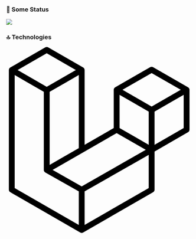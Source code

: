 ### 🚀 Some Status

<img src="https://github-readme-stats.vercel.app/api?username=Juninho-dev&hide=issues&count_private=true&show_icons=true&theme=tokyonight" />

### 🔝 Technologies

<svg role="img" viewBox="0 0 24 24" xmlns="http://www.w3.org/2000/svg"><title>Laravel icon</title><path d="M23.644 5.43c.009.032.014.065.014.099v5.15c0 .135-.073.26-.189.326l-4.323 2.49v4.934c0 .135-.072.258-.188.326L9.931 23.95c-.021.012-.043.02-.066.027-.008.002-.016.008-.024.01-.063.018-.13.018-.192 0-.011-.002-.02-.008-.029-.012-.021-.008-.043-.014-.063-.025L.534 18.755c-.117-.068-.189-.191-.189-.326V2.974c0-.033.005-.066.014-.098.003-.012.01-.021.014-.032.006-.02.014-.04.023-.058.004-.013.015-.022.023-.033.012-.016.021-.031.033-.045.012-.01.025-.018.037-.027.014-.012.027-.024.041-.034h.001L5.044.05c.115-.067.259-.067.375 0l4.512 2.597h.002c.015.01.027.021.041.033.012.009.025.018.037.027.013.014.021.029.033.045.008.011.02.021.025.033.011.019.017.038.024.058.003.011.011.021.013.032.01.031.014.064.014.098v9.652l3.76-2.164V5.527c0-.033.005-.066.014-.098.003-.011.009-.021.013-.032.007-.02.014-.039.024-.059.007-.012.018-.021.025-.033.012-.015.021-.03.033-.043.012-.012.025-.02.037-.028.014-.011.026-.023.041-.032h.001l4.513-2.598c.116-.067.259-.067.375 0l4.513 2.598c.016.01.027.021.042.031.012.01.025.018.036.028.013.014.022.029.034.044.008.012.019.021.024.033.011.02.018.039.024.059.006.011.012.022.015.033zm-.74 5.032V6.179l-1.578.908-2.182 1.256v4.283l3.76-2.164zm-4.511 7.75v-4.287l-2.146 1.225-6.127 3.498v4.326l8.273-4.762zM1.095 3.624v14.588l8.273 4.762v-4.326l-4.322-2.445-.002-.003h-.002c-.014-.01-.025-.021-.04-.031-.011-.01-.024-.018-.035-.027l-.001-.002c-.013-.012-.021-.025-.031-.039-.01-.012-.021-.023-.028-.037h-.002c-.008-.014-.013-.031-.02-.047-.006-.016-.014-.027-.018-.043-.004-.018-.006-.037-.008-.057-.002-.014-.006-.027-.006-.041V5.789l-2.18-1.257-1.578-.908zM5.231.81l-3.76 2.164 3.76 2.164 3.758-2.164L5.231.81zm1.956 13.505l2.182-1.256V3.624l-1.58.909-2.182 1.256v9.435l1.58-.909zM18.769 3.364l-3.76 2.164 3.76 2.163 3.759-2.164-3.759-2.163zm-.376 4.979l-2.182-1.256-1.579-.908v4.283l2.182 1.256 1.579.908V8.343zm-8.65 9.654l5.514-3.148 2.756-1.572-3.757-2.163-4.324 2.489-3.941 2.27 3.752 2.124z"/></svg>
